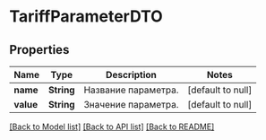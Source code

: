 # TariffParameterDTO
## Properties

| Name | Type | Description | Notes |
|------------ | ------------- | ------------- | -------------|
| **name** | **String** | Название параметра. | [default to null] |
| **value** | **String** | Значение параметра. | [default to null] |

[[Back to Model list]](../README.md#documentation-for-models) [[Back to API list]](../README.md#documentation-for-api-endpoints) [[Back to README]](../README.md)

